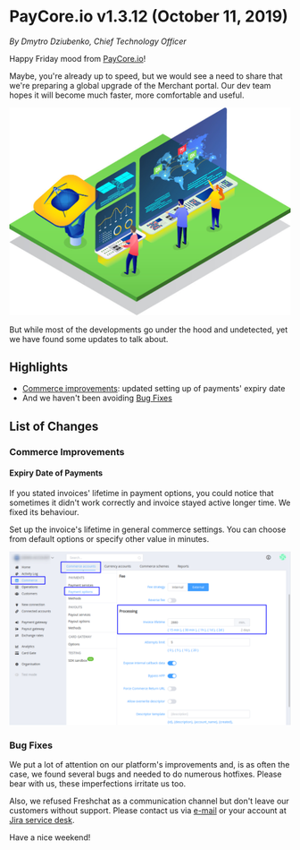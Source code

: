 # **PayCore.io v1.3.12 (October 11, 2019)**

*By Dmytro Dziubenko, Chief Technology Officer*

Happy Friday mood from [PayCore.io](http://paycore.io/)!

Maybe, you're already up to speed, but we would see a need to share that we're preparing a global upgrade of the Merchant portal. Our dev team hopes it will become much faster, more comfortable and useful.

![](images/v1.3.12/control-all-the-transactions.jpg)

But while most of the developments go under the hood and undetected, yet we have found some updates to talk about.

## Highlights

* [Commerce improvements](#commerce-improvements): updated setting up of payments' expiry date
* And we haven't been avoiding [Bug Fixes](#bug-fixes)

## List of Changes

### Commerce Improvements

#### Expiry Date of Payments

If you stated invoices' lifetime in payment options, you could notice that sometimes it didn't work correctly and invoice stayed active longer time. We fixed its behaviour.

Set up the invoice's lifetime in general commerce settings. You can choose from default options or specify other value in minutes.

![](images/v1.3.12/lefetime-invoice.png)

### Bug Fixes

We put a lot of attention on our platform's improvements and, is as often the case, we found several bugs and needed to do numerous hotfixes. Please bear with us, these imperfections irritate us too.

Also, we refused Freshchat as a communication channel but don't leave our customers without support. Please contact us via [e-mail](mailto:support@paycore.io) or your account at [Jira service desk](https://support.paycore.io).

Have a nice weekend!
